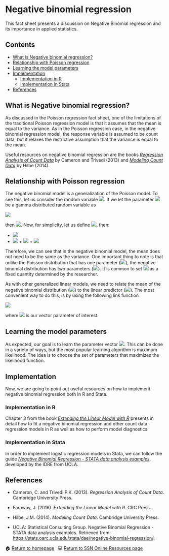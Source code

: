 # Negative binomial regression

This fact sheet presents a discussion on Negative Binomial regression and its importance in applied statistics.

## Contents

- [What is Negative binomial regression?](#what_is_NB_reg)
- [Relationship with Poisson regression](#Pois_and_NB)
- [Learning the model parameters](#NB_estimation)
- [Implementation](#NB_implementation)
    - [Implementation in R](#NB_in_r)
    - [Implementation in Stata](#NB_in_stata)
- [References](#NB_ref)

## <a class=anchor id=what_is_NB_reg></a> What is Negative binomial regression?

As discussed in the Poisson regression fact sheet, one of the limitations of the traditional Poisson regression model is that it assumes that the mean is equal to the variance. As in the Poisson regression case, in the negative binomial regression model, the response variable is assumed to be count data, but it relaxes the restrictive assumption that the variance is equal to the mean. 

Useful resources on negative binomial regression are the books [*Regression Analysis of Count Data*](http://faculty.econ.ucdavis.edu/faculty/cameron/racd2/) by Cameron and Trivedi (2013) and [*Modeling Count Data*](https://www.cambridge.org/core/books/modeling-count-data/BFEB3985905CA70523D9F98DA8E64D08) by Hilbe (2014).

## <a class=anchor id=Pois_and_NB></a> Relationship with Poisson regression

The negative binomial model is a generalization of the Poisson model. To see this, let us consider the random variable <img src="https://render.githubusercontent.com/render/math?math=Y\sim\text{Pois}(\lambda)">. If we let the parameter <img src="https://render.githubusercontent.com/render/math?math=\lambda"> be a gamma distributed random variable as

<img src="https://render.githubusercontent.com/render/math?math=\lambda\sim\mathcal{G}(\text{shape}=r,\text{ scale}=p/(1-p)),">

then <img src="https://render.githubusercontent.com/render/math?math=Y\sim\mathcal{NB}(r, p)">. Now, for simplicity, let us define <img src="https://render.githubusercontent.com/render/math?math=\alpha=\frac{p}{1-p}">, then:

+ <img src="https://render.githubusercontent.com/render/math?math=\mathbb{E}[Y] = r\alpha = \mu">
+ <img src="https://render.githubusercontent.com/render/math?math=\text{var}(Y)=r\alpha"> + <img src="https://render.githubusercontent.com/render/math?math=r\alpha^{2}=\mu"> + <img src="https://render.githubusercontent.com/render/math?math=\mu^{2}/r"> 

Therefore, we can see that in the negative binomial model, the mean does not need to be the same as the variance. One important thing to note is that unlike the Poisson distribution that has one parameter (<img src="https://render.githubusercontent.com/render/math?math=\lambda">), the negative binomial distribution has two parameters (<img src="https://render.githubusercontent.com/render/math?math=r, \alpha">). It is common to set <img src="https://render.githubusercontent.com/render/math?math=r"> as a fixed quantity determined by the researcher. 

As with other generalized linear models, we need to relate the mean of the negative binomial distribution (<img src="https://render.githubusercontent.com/render/math?math=\mu">) to the linear predictor (<img src="https://render.githubusercontent.com/render/math?math=\mathbf{x}'\boldsymbol{\beta}">). The most convenient way to do this, is by using the following link function

<img src="https://render.githubusercontent.com/render/math?math=\log\left(\frac{\mu}{\mu + k}\right) = \mathbf{x}'\boldsymbol{\beta},">

where <img src="https://render.githubusercontent.com/render/math?math=\boldsymbol{\beta}"> is our vector parameter of interest.

## <a class=anchor id=NB_estimation></a> Learning the model parameters

As expected, our goal is to learn the parameter vector <img src="https://render.githubusercontent.com/render/math?math=\boldsymbol{\beta}">. This can be done in a variety of ways, but the most popular learning algorithm is maximum likelihood. The idea is to choose the set of parameters that maximizes the likelihood function.

## <a class=anchor id=NB_implementation></a> Implementation

Now, we are going to point out useful resources on how to implement negative binomial regression both in R and Stata.

### <a class=anchor id=NB_in_r></a> Implementation in R

Chapter 3 from the book [*Extending the Linear Model with R*](https://www.taylorfrancis.com/books/mono/10.1201/9781315382722/extending-linear-model-julian-faraway) presents in detail how to fit a negative binomial regression and other count data regression models in R as well as how to perform model diagnostics.

### <a class=anchor id=NB_in_stata></a> Implementation in Stata

In order to implement logistic regression models in Stata, we can follow the guide [*Negative Binomial Regression - STATA data analysis examples*](https://stats.oarc.ucla.edu/stata/dae/negative-binomial-regression/), developed by the IDRE from UCLA. 

## <a class=anchor id=NB_ref></a> References

+ Cameron, C. and Trivedi P.K. (2013). *Regression Analysis of Count Data*. Cambridge University Press.

+ Faraway, J. (2016). *Extending the Linear Model with R*. CRC Press.

+ Hilbe, J.M. (2014). *Modeling Count Data*. Cambridge University Press.

* UCLA: Statistical Consulting Group. Negative Binomial Regression - STATA data analysis examples. Retrieved from: https://stats.oarc.ucla.edu/stata/dae/negative-binomial-regression/.

<span>&#127968;</span> <a href="https://anustatsupportonline.github.io/">Return to homepage</a> <span>&nbsp;</span> 
<span>&#128187;</span> <a href="https://anustatsupportonline.github.io/SSN-online-resources">Return to SSN Online Resources page</a>
